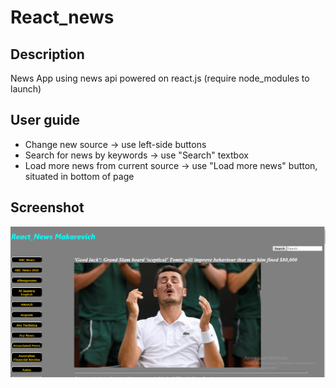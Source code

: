 # React_news
## Description
News App using news api powered on react.js (require node_modules to launch)
## User guide
- Change new source -> use left-side buttons
- Search for news by keywords ->  use "Search" textbox
- Load more news from current source ->  use "Load more news" button, situated in bottom of page

## Screenshot
![screen](https://github.com/Xemka1309/React_news/blob/master/my-app/public/screen.png)
